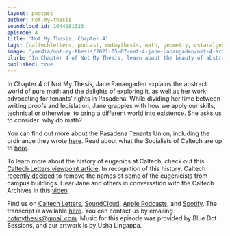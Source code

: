 ```yaml
---
layout: podcast
author: not-my-thesis
soundcloud_id: 1044281323
episode: 4
title: 'Not My Thesis, Chapter 4'
tags: [caltechletters, podcast, notmythesis, math, geometry, cstaralgebras, abstraction, tenantsrights, politics, eugenics, empathy]
image: '/media/not-my-thesis/2021-05-07-nmt-4-jane-panangaden/nmt-4-art.png'
blurb: 'In Chapter 4 of Not My Thesis, learn about the beauty of abstract math and how a mathematician wields her powers for social change, all without freaking out.'
published: true
---
```


In Chapter 4 of Not My Thesis, Jane Panangaden explains the abstract world of pure math and the delights of exploring it, as well as her work advocating for tenants’ rights in Pasadena. While dividing her time between writing proofs and legislation, Jane grapples with how we apply our skills, technical or otherwise, to bring a different world into existence. She asks us to consider: why do math?

You can find out more about the Pasadena Tenants Union, including the ordinance they wrote <a href="http://pasadenatenantsunion.org/" target="_blank">here</a>. Read about what the Socialists of Caltech are up to <a href="https://socialistsofcaltech.com/" target="_blank">here</a>.

To learn more about the history of eugenics at Caltech, check out this <a href="https://caltechletters.org/viewpoints/rename-millikan" target="_blank">Caltech Letters viewpoint article</a>. In recognition of this history, Caltech <a href="https://www.caltech.edu/about/news/caltech-to-remove-the-names-of-robert-a-millikan-and-five-other-eugenics-proponents" target="_blank">recently decided</a> to remove the names of some of the eugenicists from campus buildings. Hear Jane and others in conversation with the Caltech Archives in this <a href="https://youtu.be/iHF6JEOLFVU?t=2287" target="_blank">video</a>.

Find us on <a href="https://caltechletters.org/podcasts/" target="_blank">Caltech Letters</a>, <a href="https://soundcloud.com/caltechletters" target="_blank">SoundCloud</a>, <a href="https://podcasts.apple.com/us/podcast/caltech-letters/id1490801437" target="_blank">Apple Podcasts</a>, and <a href="https://open.spotify.com/show/3yofTYbe1OWjzUAYHKPdzv" target="_blank">Spotify</a>. The transcript is available <a href="https://drive.google.com/file/d/17JeOaGmMi286cnNx2m1Cz-uP4DT_WHAK/view?usp=sharing" target="_blank">here</a>. You can contact us by emailing [notmythesis@gmail.com](mailto:notmythesis@gmail.com). Music for this episode was provided by Blue Dot Sessions, and our artwork is by Usha Lingappa.

